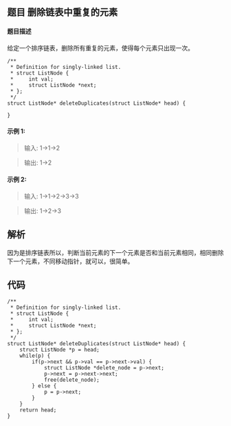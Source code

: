 ## **题目      删除链表中重复的元素**

#### 题目描述
给定一个排序链表，删除所有重复的元素，使得每个元素只出现一次。
```
/**
 * Definition for singly-linked list.
 * struct ListNode {
 *     int val;
 *     struct ListNode *next;
 * };
 */
struct ListNode* deleteDuplicates(struct ListNode* head) {
    
}
```
#### 示例 1:

>输入: 1->1->2

>输出: 1->2

#### 示例 2:

>输入: 1->1->2->3->3

>输出: 1->2->3


## 解析
因为是排序链表所以，判断当前元素的下一个元素是否和当前元素相同，相同删除下一个元素，不同移动指针，就可以，很简单。


## 代码
```
/**
 * Definition for singly-linked list.
 * struct ListNode {
 *     int val;
 *     struct ListNode *next;
 * };
 */
struct ListNode* deleteDuplicates(struct ListNode* head) {
    struct ListNode *p = head;
    while(p) {
        if(p->next && p->val == p->next->val) {
            struct ListNode *delete_node = p->next;
            p->next = p->next->next;
            free(delete_node);
        } else {
            p = p->next;
        }
    }
    return head;
}
```



